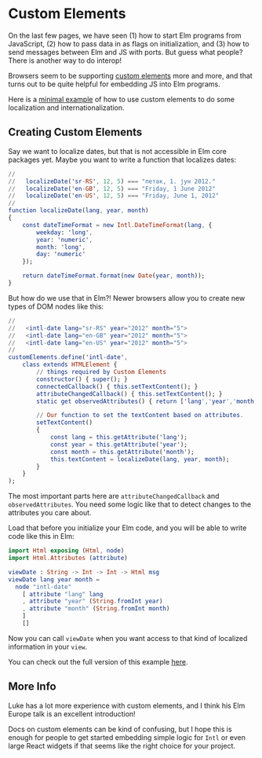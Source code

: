# Custom Elements

On the last few pages, we have seen (1) how to start Elm programs from JavaScript, (2) how to pass data in as flags on initialization, and (3) how to send messages between Elm and JS with ports. But guess what people? There is another way to do interop!

Browsers seem to be supporting [custom elements](https://developer.mozilla.org/en-US/docs/Web/Web_Components/Using_custom_elements) more and more, and that turns out to be quite helpful for embedding JS into Elm programs.

Here is a [minimal example](https://github.com/elm-community/js-integration-examples/tree/master/internationalization) of how to use custom elements to do some localization and internationalization.

## Creating Custom Elements

Say we want to localize dates, but that is not accessible in Elm core packages yet. Maybe you want to write a function that localizes dates:

```elm
//
//   localizeDate('sr-RS', 12, 5) === "петак, 1. јун 2012."
//   localizeDate('en-GB', 12, 5) === "Friday, 1 June 2012"
//   localizeDate('en-US', 12, 5) === "Friday, June 1, 2012"
//
function localizeDate(lang, year, month)
{
    const dateTimeFormat = new Intl.DateTimeFormat(lang, {
        weekday: 'long',
        year: 'numeric',
        month: 'long',
        day: 'numeric'
    });

    return dateTimeFormat.format(new Date(year, month));
}

```

But how do we use that in Elm?! Newer browsers allow you to create new types of DOM nodes like this:

```elm
//
//   <intl-date lang="sr-RS" year="2012" month="5">
//   <intl-date lang="en-GB" year="2012" month="5">
//   <intl-date lang="en-US" year="2012" month="5">
//
customElements.define('intl-date',
    class extends HTMLElement {
        // things required by Custom Elements
        constructor() { super(); }
        connectedCallback() { this.setTextContent(); }
        attributeChangedCallback() { this.setTextContent(); }
        static get observedAttributes() { return ['lang','year','month']; }

        // Our function to set the textContent based on attributes.
        setTextContent()
        {
            const lang = this.getAttribute('lang');
            const year = this.getAttribute('year');
            const month = this.getAttribute('month');
            this.textContent = localizeDate(lang, year, month);
        }
    }
);

```

The most important parts here are `attributeChangedCallback` and `observedAttributes`. You need some logic like that to detect changes to the attributes you care about.

Load that before you initialize your Elm code, and you will be able to write code like this in Elm:

```elm
import Html exposing (Html, node)
import Html.Attributes (attribute)

viewDate : String -> Int -> Int -> Html msg
viewDate lang year month =
  node "intl-date"
    [ attribute "lang" lang
    , attribute "year" (String.fromInt year)
    , attribute "month" (String.fromInt month)
    ]
    []

```

Now you can call `viewDate` when you want access to that kind of localized information in your `view`.

You can check out the full version of this example [here](https://github.com/elm-community/js-integration-examples/tree/master/internationalization).

## More Info

Luke has a lot more experience with custom elements, and I think his Elm Europe talk is an excellent introduction!

Docs on custom elements can be kind of confusing, but I hope this is enough for people to get started embedding simple logic for `Intl` or even large React widgets if that seems like the right choice for your project.